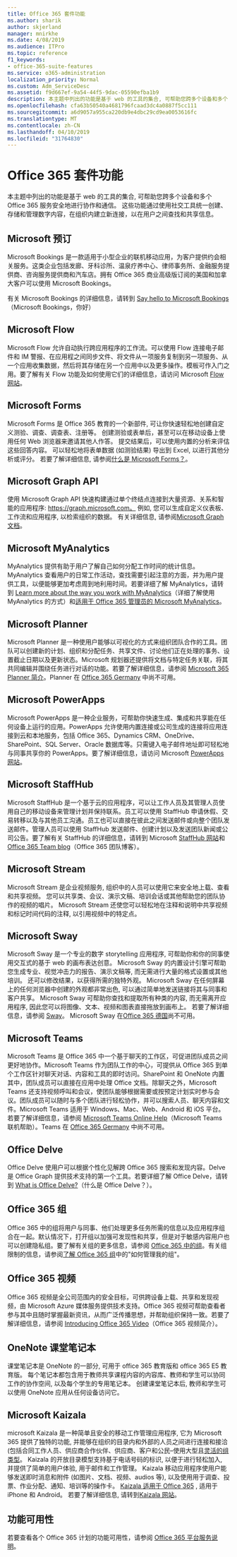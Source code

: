 ```yaml
---
title: Office 365 套件功能
ms.author: sharik
author: skjerland
manager: mnirkhe
ms.date: 4/08/2019
ms.audience: ITPro
ms.topic: reference
f1_keywords:
- office-365-suite-features
ms.service: o365-administration
localization_priority: Normal
ms.custom: Adm_ServiceDesc
ms.assetid: f9d667ef-9a54-44f5-9dac-05590efba1b9
description: 本主题中列出的功能是基于 web 的工具的集合, 可帮助您跨多个设备和多个 Office 365 服务安全地进行协作和通信。 这些功能通过使用社交工具统一创建、存储和管理数字内容，在组织内建立新连接，以在用户之间查找和共享信息。
ms.openlocfilehash: cfa63b50540a4681796fcaad3dc4a0887f5cc111
ms.sourcegitcommit: a6d9057a955ca220db9e4dbc29cd9ea0053616fc
ms.translationtype: MT
ms.contentlocale: zh-CN
ms.lasthandoff: 04/10/2019
ms.locfileid: "31764830"
---
```

# <a name="office-365-suite-features"></a>Office 365 套件功能

本主题中列出的功能是基于 web 的工具的集合, 可帮助您跨多个设备和多个 Office 365 服务安全地进行协作和通信。 这些功能通过使用社交工具统一创建、存储和管理数字内容，在组织内建立新连接，以在用户之间查找和共享信息。
  
## <a name="microsoft-bookings"></a>Microsoft 预订
<a name="BKMK_Bookings"> </a>

Microsoft Bookings 是一款适用于小型企业的联机移动应用，为客户提供约会相关服务。这类企业包括发廊、牙科诊所、温泉疗养中心、律师事务所、金融服务提供商、咨询服务提供商和汽车店。拥有 Office 365 商业高级版订阅的美国和加拿大客户可以使用 Microsoft Bookings。 
  
有关 Microsoft Bookings 的详细信息，请转到 [Say hello to Microsoft Bookings](https://support.office.com/en-us/article/Say-hello-to-Microsoft-Bookings-47403d64-a067-4754-9ae9-00157244c27d?ui=en-US&amp;rs=en-US&amp;ad=US)（Microsoft Bookings，你好）
  
## <a name="microsoft-flow"></a>Microsoft Flow
<a name="BKMK_Flow"> </a>

Microsoft Flow 允许自动执行跨应用程序的工作流。可以使用 Flow 连接电子邮件和 IM 警报、在应用程之间同步文件、将文件从一项服务复制到另一项服务、从一个应用收集数据，然后将其存储在另一个应用中以及更多操作。模板可作入门之用。要了解有关 Flow 功能及如何使用它们的详细信息，请访问 Microsoft [Flow 网站](https://flow.microsoft.com/en-us/)。
  
## <a name="microsoft-forms"></a>Microsoft Forms
<a name="BKMK_Forms"> </a>

Microsoft Forms 是 Office 365 教育的一个新部件, 可让你快速轻松地创建自定义测验、调查、调查表、注册等。 创建测验或表单后，甚至可以在移动设备上使用任何 Web 浏览器来邀请其他人作答。 提交结果后，可以使用内置的分析来评估这些回答内容。 可以轻松地将表单数据 (如测验结果) 导出到 Excel, 以进行其他分析或评分。 若要了解详细信息, 请参阅[什么是 Microsoft Forms？](https://support.office.com/en-us/forms)。
  
## <a name="microsoft-graph-api"></a>Microsoft Graph API
<a name="BKMK_Graph"> </a>

使用 Microsoft Graph API 快速构建通过单个终结点连接到大量资源、关系和智能的应用程序: https://graph.microsoft.com。 例如, 您可以生成自定义仪表板、工作流和应用程序, 以检索组织的数据。 有关详细信息, 请参阅[Microsoft Graph 文档](https://go.microsoft.com/fwlink/?linkid=849595)。
  
## <a name="microsoft-myanalytics"></a>Microsoft MyAnalytics
<a name="BKMK_MyAnalytics"> </a>

MyAnalytics 提供有助于用户了解自己如何分配工作时间的统计信息。MyAnalytics 查看用户的日常工作活动，查找需要引起注意的方面，并为用户提供工具，以便能够更加考虑周到地利用时间。若要详细了解 MyAnalytics，请转到 [Learn more about the way you work with MyAnalytics](https://support.office.com/en-us/article/Learn-more-about-the-way-you-work-with-Microsoft-MyAnalytics-23462129-e512-40ee-acad-d968916c31b8?ui=en-US&amp;rs=en-US&amp;ad=US)（详细了解使用 MyAnalytics 的方式）和[适用于 Office 365 管理员的 Microsoft MyAnalytics](https://support.office.com/en-us/article/Microsoft-MyAnalytics-for-Office-365-admins-77590915-6eb0-47a6-a72f-8116cfcfc2c7)。
  
## <a name="microsoft-planner"></a>Microsoft Planner
<a name="BKMK_Planner"> </a>

Microsoft Planner 是一种使用户能够以可视化的方式来组织团队合作的工具。团队可以创建新的计划、组织和分配任务、共享文件、讨论他们正在处理的事务、设置截止日期以及更新状态。Microsoft 规划器还提供将文档与特定任务关联，将其共同编辑并围绕任务进行对话的功能。若要了解详细信息，请参阅 [Microsoft 365 Planner 简介](http://go.microsoft.com/fwlink/?LinkID=718016&amp;clcid=0x4809)。Planner 在 [Office 365 Germany](office-365-germany.md) 中尚不可用。
  
## <a name="microsoft-powerapps"></a>Microsoft PowerApps
<a name="BKMK_PowerApps"> </a>

Microsoft PowerApps 是一种企业服务，可帮助你快速生成、集成和共享能在任何设备上运行的应用。PowerApps 允许使用内置连接或公司生成的连接将应用连接到云和本地服务，包括 Office 365、Dynamics CRM、OneDrive、SharePoint、SQL Server、Oracle 数据库等。只需键入电子邮件地址即可轻松地与同事共享你的 PowerApps。要了解详细信息，请访问 Microsoft [PowerApps 网站](https://powerapps.microsoft.com/en-us/)。
  
## <a name="microsoft-staffhub"></a>Microsoft StaffHub
<a name="BKMK_StaffHub"> </a>

Microsoft StaffHub 是一个基于云的应用程序，可以让工作人员及其管理人员使用自己的移动设备来管理计划并保持联系。员工可以使用 StaffHub 申请休假、交易转移以及与其他员工沟通。员工也可以直接在彼此之间发送邮件或向整个团队发送邮件。管理人员可以使用 StaffHub 发送邮件、创建计划以及发送团队新闻或公司公告。要了解有关 StaffHub 的详细信息，请转到 Microsoft [StaffHub 网站](https://staffhub.office.com/)和 [Office 365 Team blog](https://blogs.office.com/2017/01/12/microsoft-staffhub-is-here/)（Office 365 团队博客）。
  
## <a name="microsoft-stream"></a>Microsoft Stream
<a name="BKMK_Stream"> </a>

Microsoft Stream 是企业视频服务, 组织中的人员可以使用它来安全地上载、查看和共享视频。 您可以共享类、会议、演示文稿、培训会话或其他帮助您的团队协作的视频的唱片。 Microsoft Stream 还使您可以轻松地在注释和说明中共享视频和标记时间代码的注释, 以引用视频中的特定点。
  
## <a name="microsoft-sway"></a>Microsoft Sway
<a name="BKMK_Sway"> </a>

Microsoft Sway 是一个专业的数字 storytelling 应用程序, 可帮助你和你的同事使用交互式的基于 web 的画布表达创意。 Microsoft Sway 的内置设计引擎可帮助您生成专业、视觉冲击力的报告、演示文稿等, 而无需进行大量的格式设置或其他培训。 还可以修改结果，以获得所需的独特外观。 Microsoft Sway 在任何屏幕上的任何浏览器中创建的外观都非常出色, 可以通过简单地发送链接将其与同事和客户共享。 Microsoft Sway 可帮助你查找和提取所有种类的内容, 而无需离开应用程序, 因此您可以将图像、文本、视频和图表直接拖放到画布上。 若要了解详细信息，请参阅 [Sway](https://sway.com)。 Microsoft Sway 在[Office 365 德国](office-365-germany.md)尚不可用。
  
## <a name="microsoft-teams"></a>Microsoft Teams
<a name="BKMK_Teams"> </a>

Microsoft Teams 是 Office 365 中一个基于聊天的工作区，可促进团队成员之间更好地协作。Microsoft Teams 作为团队工作的中心，可提供从 Office 365 到单个工作区针对聊天对话、内容和工具的即时访问。SharePoint 和 OneNote 内置其中，团队成员可以直接在应用中处理 Office 文档。除聊天之外，Microsoft Teams 还支持视频呼叫和会议，使团队能够根据需要或按预定计划实时参与会议。团队成员可以随时与多个团队进行轻松协作，并可以搜索人员、聊天内容和文件。Microsoft Teams 适用于 Windows、Mac、Web、Android 和 iOS 平台。若要了解详细信息，请参阅 [Microsoft Teams Online Help](https://go.microsoft.com/fwlink/?linkid=834413)（Microsoft Teams 联机帮助）。Teams 在 [Office 365 Germany](office-365-germany.md) 中尚不可用。
  
## <a name="office-delve"></a>Office Delve
<a name="BKMK_Delve"> </a>

Office Delve 使用户可以根据个性化见解跨 Office 365 搜索和发现内容。Delve 是 Office Graph 提供技术支持的第一个工具。若要详细了解 Office Delve，请转到 [What is Office Delve?](https://go.microsoft.com/fwlink/?LinkId=511463)（什么是 Office Delve？）。 
  
## <a name="office-365-groups"></a>Office 365 组
<a name="BKMK_Groups"> </a>

Office 365 中的组将用户与同事、他们处理更多任务所需的信息以及应用程序组合在一起。默认情况下，打开组以加强可发现性和共享，但是对于敏感内容用户也可以创建隐私组。要了解有关组的更多信息，请参阅 [Office 365 中的组](https://support.office.com/en-US/Article/Find-help-about-Groups-in-Office-365-7a9b321f-b76a-4d53-b98b-a2b0b7946de1)。有关组限制的信息，请参阅[了解 Office 365 组](https://go.microsoft.com/fwlink/?linkid=846714)中的"如何管理我的组"。
  
## <a name="office-365-video"></a>Office 365 视频
<a name="BKMK_Video"> </a>

Office 365 视频是全公司范围内的安全目标，可供跨设备上载、共享和发现视频，由 Microsoft Azure 媒体服务提供技术支持。Office 365 视频可帮助查看者参与其中且随时掌握最新资讯，从而广泛传播思想，并帮助组织保持一致。若要了解详细信息，请参阅 [Introducing Office 365 Video](https://blogs.office.com/2014/11/18/introducing-office-365-video/)（Office 365 视频简介）。
  
## <a name="onenote-class-notebook"></a>OneNote 课堂笔记本

课堂笔记本是 OneNote 的一部分, 可用于 office 365 教育版和 office 365 E5 教育版。 每个笔记本都包含用于教师共享课程内容的内容库、教师和学生可以协同工作的协作空间, 以及每个学生的专用笔记本。 创建课堂笔记本后, 教师和学生可以使用 OneNote 应用从任何设备访问它。

## <a name="microsoft-kaizala"></a>Microsoft Kaizala

microsoft Kaizala 是一种简单且安全的移动工作管理应用程序, 它为 Microsoft 365 提供了独特的功能, 并能够在组织的目录内和外部的人员之间进行连接和接洽 (包括合同工作人员、供应商合作伙伴、供应商、客户和公民–使用大型且[灵活的组类型](https://techcommunity.microsoft.com/t5/Microsoft-Kaizala-Blog/Model-your-communication-needs-using-Kaizala/ba-p/299710)。 Kaizala 的开放目录模型支持基于电话号码的标识, 以便于进行轻松加入, 并提供了简单的用户体验, 用于邮件和工作管理。 Kaizala 移动应用程序使用户能够发送即时消息和附件 (如图片、文档、视频、audios 等), 以及使用用于调查、投票、作业分配、通知、培训等的操作卡。 [Kaizala 适用于 Office 365](https://products.office.com/en/business/microsoft-kaizala) , 适用于 iPhone 和 Android。 若要了解详细信息, 请转到[Kaizala 网站](https://products.office.com/en/business/microsoft-kaizala)。 
  
## <a name="feature-availability"></a>功能可用性

若要查看各个 Office 365 计划的功能可用性，请参阅 [Office 365 平台服务说明](https://technet.microsoft.com/en-us/library/office-365-platform-service-description.aspx)。
  


